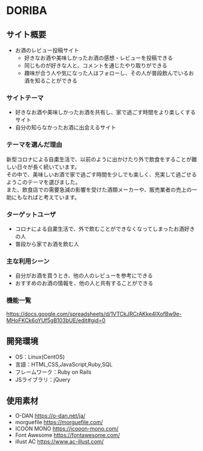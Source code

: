 # DORIBA

## サイト概要
- お酒のレビュー投稿サイト
  - 好きなお酒や美味しかったお酒の感想・レビューを投稿できる
  - 同じものが好きな人と、コメントを通じたやり取りができる
  - 趣味が合う人や気になった人はフォローし、その人が普段飲んでいるお酒を知ることができる

### サイトテーマ
- 好きなお酒や美味しかったお酒を共有し、家で過ごす時間をより楽しくするサイト
- 自分の知らなかったお酒に出会えるサイト

### テーマを選んだ理由
新型コロナによる自粛生活で、以前のように出かけたり外で飲食をすることが難しい日々が長く続いています。  
その中で、美味しいお酒で家で過ごす時間を少しでも楽しく、充実して過ごせるようこのテーマを選びました。  
また、飲食店での需要急減の影響を受けた酒類メーカーや、販売業者の売上の一助にもなればと考えています。

### ターゲットユーザ
- コロナによる自粛生活で、外で飲むことができなくなってしまったお酒好きの人  
- 普段から家でお酒を飲む人

### 主な利用シーン
- 自分がお酒を買うとき、他の人のレビューを参考にできる
- おすすめのお酒の情報を、他の人と共有することができる

### 機能一覧
https://docs.google.com/spreadsheets/d/1VTCkJRCrAKke4lXofBw9e-MHoFKCk6oYUf5gB103bUE/edit#gid=0

## 開発環境
- OS：Linux(CentOS)
- 言語：HTML,CSS,JavaScript,Ruby,SQL
- フレームワーク：Ruby on Rails
- JSライブラリ：jQuery

## 使用素材
- O-DAN <https://o-dan.net/ja/>
- morguefile <https://morguefile.com/>
- ICOON MONO <https://icooon-mono.com/>
- Font Awesome <https://fontawesome.com/>
- illust AC <https://www.ac-illust.com/>